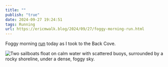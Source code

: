 ```yaml
---
title: ""
publish: "true"
date: 2024-09-27 19:24:51
tags: Running
url: https://ericmwalk.blog/2024/09/27/foggy-morning-run.html
---
```


Foggy morning [run](https://strava.com/activities/12519604245) today as I took to the Back Cove.

![Two sailboats float on calm water with scattered buoys, surrounded by a rocky shoreline, under a dense, foggy sky.](https://ericmwalk.blog/uploads/2024/img-0067.jpeg)